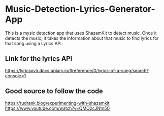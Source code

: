 # Music-Detection-Lyrics-Generator-App
This is a mysic detection app that uses ShazamKit to detect music. Once it detects the music, it takes the information about that music to find lyrics for that song using a Lyrics API.

## Link for the lyrics API
https://lyricsovh.docs.apiary.io/#reference/0/lyrics-of-a-song/search?console=1

## Good source to follow the code
https://rudrank.blog/experimenting-with-shazamkit
https://www.youtube.com/watch?v=QMO2cJNtn50
